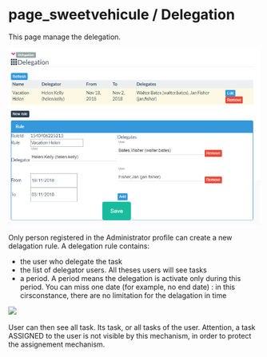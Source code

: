 # page_sweetvehicule / Delegation

This page manage the delegation.


<img src="screenshoot_2.jpg"/> 

Only person registered in the Administrator profile can create a new delagation rule. A delegation rule contains:
* the user who delegate the task
* the list of delegator users. All theses users will see tasks
* a period. A period means the delegation is activate only during this period. You can miss one date (for example, no end date) : in this cirsconstance, there are no limitation for the delagation in time

<img src="screenshoot_1.jpg"/> 

User can then see all task. Its task, or all tasks of the user. Attention, a task ASSIGNED to the user is not visible by this mechanism, in order to protect the assignement mechanism.
